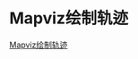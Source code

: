 # Mapviz绘制轨迹  


[Mapviz绘制轨迹](https://blog.csdn.net/weixin_41281151/article/details/120630786?spm=1001.2101.3001.6650.6&utm_medium=distribute.pc_relevant.none-task-blog-2%7Edefault%7EBlogCommendFromBaidu%7ERate-6-120630786-blog-122806314.pc_relevant_layerdownloadsortv1&depth_1-utm_source=distribute.pc_relevant.none-task-blog-2%7Edefault%7EBlogCommendFromBaidu%7ERate-6-120630786-blog-122806314.pc_relevant_layerdownloadsortv1&utm_relevant_index=7)
